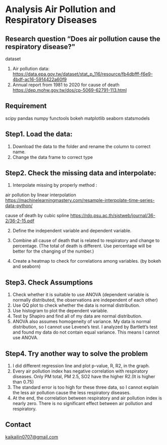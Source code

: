 Analysis Air Pollution and Respiratory Diseases
===
Research question “Does air pollution cause the respiratory disease?"
---
dataset
1.	Air pollution data: https://data.epa.gov.tw/dataset/stat_p_116/resource/fb4dbfff-f6e9-4bdf-ac16-5914422a60f9
2.	Annual report from 1981 to 2020 for cause of death https://dep.mohw.gov.tw/dos/cp-5069-62791-113.html

Requirement
---
scipy
pandas
numpy
functools
bokeh
matplotlib
seaborn
statsmodels

Step1. Load the data:
---
1.	Download the data to the folder and rename the column to correct name.
2.	Change the data frame to correct type

Step2. Check the missing data and interpolate:
---
1.	Interpolate missing by properly method :

air pollution by linear interpolation https://machinelearningmastery.com/resample-interpolate-time-series-data-python/

cause of death by cubic spline https://rdo.psu.ac.th/sjstweb/journal/36-2/36-2-15.pdf

2.	Define the independent variable and dependent variable.

3.	Combine all cause of death that is related to respiratory and change to percentage. (The total of death is different. Use percentage will be better for the changing of the number.)

4.	Create a heatmap to check for correlations among variables. (by bokeh and seaborn)

Step3. Check Assumptions
---
1.	Check whether it is suitable to use ANOVA (dependent variable is normally distributed, the observations are independent of each other)
2.	Use QQ plot to check whether the data is normal distribution.
3.	Use histogram to plot the dependent variable.
4.	Test by Shapiro and find all of my data are normal distribution.
5.	ANOVA also assumes homogeneity of variance. My data is normal distribution, so I cannot use Levene’s test. I analyzed by Bartlett’s test and found my data do not contain equal variance. This means I cannot use ANOVA.

Step4. Try another way to solve the problem
---
1.	I did different regression line and plot p-value, R, R2, in the graph.
2.	Every air pollution index has negative correlation with respiratory diseases. Only PM total, PM 2.5, SO2 have the higher R2.(It is higher than 0.75)
3.	The standard error is too high for these three data, so I cannot explain the less air pollution cause the less respiratory diseases.
4.	At the end, the correlation between respiratory and air pollution index is nearly zero. There is no significant effect between air pollution and respiratory.

Contact
---
kaikailin0707@gmail.com
